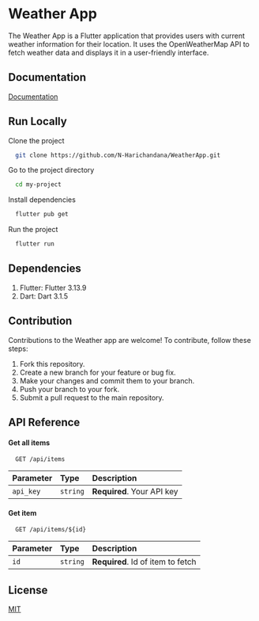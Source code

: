 
# Weather App

The Weather App is a Flutter application that provides users with current weather information for their location. It uses the OpenWeatherMap API to fetch weather data and displays it in a user-friendly interface.


## Documentation

[Documentation](https://docs.flutter.dev/)



## Run Locally

Clone the project

```bash
  git clone https://github.com/N-Harichandana/WeatherApp.git
```

Go to the project directory

```bash
  cd my-project
```

Install dependencies

```bash
  flutter pub get
```
Run the project

```bash
  flutter run
```


## Dependencies

1. Flutter: Flutter 3.13.9
2. Dart:  Dart 3.1.5
## Contribution

Contributions to the Weather app are welcome! To contribute, follow these steps:

1. Fork this repository.
2. Create a new branch for your feature or bug fix.
3. Make your changes and commit them to your branch.
4. Push your branch to your fork.
5. Submit a pull request to the main repository.
## API Reference

#### Get all items

```http
  GET /api/items
```

| Parameter | Type     | Description                |
| :-------- | :------- | :------------------------- |
| `api_key` | `string` | **Required**. Your API key |

#### Get item

```http
  GET /api/items/${id}
```

| Parameter | Type     | Description                       |
| :-------- | :------- | :-------------------------------- |
| `id`      | `string` | **Required**. Id of item to fetch |




## License

[MIT](https://choosealicense.com/licenses/mit/)

